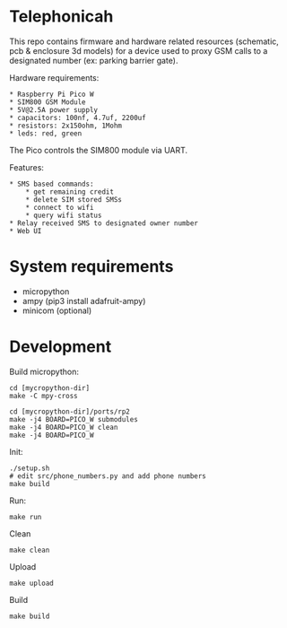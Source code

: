 # Telephonicah

This repo contains firmware and hardware related resources (schematic, pcb & enclosure 3d models) for a device used to proxy GSM calls to a designated number (ex: parking barrier gate).

Hardware requirements:

    * Raspberry Pi Pico W
    * SIM800 GSM Module
    * 5V@2.5A power supply
    * capacitors: 100nf, 4.7uf, 2200uf
    * resistors: 2x150ohm, 1Mohm
    * leds: red, green
    
The Pico controls the SIM800 module via UART.

Features:

    * SMS based commands:
        * get remaining credit
        * delete SIM stored SMSs
        * connect to wifi
        * query wifi status
    * Relay received SMS to designated owner number
    * Web UI

# System requirements
* micropython
* ampy (pip3 install adafruit-ampy)
* minicom (optional)


# Development
Build micropython:

    cd [mycropython-dir]
    make -C mpy-cross

    cd [mycropython-dir]/ports/rp2
    make -j4 BOARD=PICO_W submodules
    make -j4 BOARD=PICO_W clean
    make -j4 BOARD=PICO_W
    
Init:

    ./setup.sh
    # edit src/phone_numbers.py and add phone numbers
    make build
    
Run:

    make run
    
Clean

    make clean
    
Upload

    make upload
    
Build

    make build